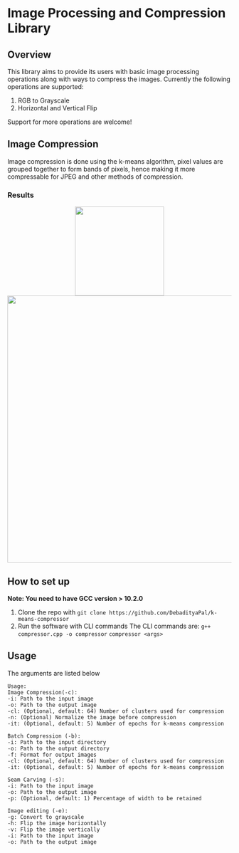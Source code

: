 
# Image Processing and Compression Library
## Overview
This library aims to provide its users with basic image processing operations along with ways to compress the images.
Currently the following operations are supported:
1. RGB to Grayscale
2. Horizontal and Vertical Flip

Support for more operations are welcome!

## Image Compression
Image compression is done using the k-means algorithm, pixel values are grouped together to form bands of pixels, hence making it more compressable for JPEG and other methods of compression.

### Results
<p align="center">
	<img src="https://drive.google.com/uc?export=view&id=1BU32rxhES8PYnSuKIEJHoetdFSLWIlN3" width="200">
	<img src="https://drive.google.com/uc?export=view&id=1Oty_3M9GRTVdfcXivr4d_75dMvbZiPFV" width="600">
</p>

## How to set up
**Note: You need to have GCC version > 10.2.0**

1. Clone the repo with `git clone https://github.com/DebadityaPal/k-means-compressor`
2. Run the software with CLI commands
The CLI commands are:
`g++ compressor.cpp -o compressor`
`compressor <args>`

## Usage
The arguments are listed below
```
Usage:
Image Compression(-c):
-i: Path to the input image
-o: Path to the output image
-cl: (Optional, default: 64) Number of clusters used for compression 
-n: (Optional) Normalize the image before compression
-it: (Optional, default: 5) Number of epochs for k-means compression

Batch Compression (-b):
-i: Path to the input directory
-o: Path to the output directory
-f: Format for output images
-cl: (Optional, default: 64) Number of clusters used for compression 
-it: (Optional, default: 5) Number of epochs for k-means compression

Seam Carving (-s):
-i: Path to the input image
-o: Path to the output image
-p: (Optional, default: 1) Percentage of width to be retained    
   
Image editing (-e):
-g: Convert to grayscale
-h: Flip the image horizontally
-v: Flip the image vertically
-i: Path to the input image
-o: Path to the output image
```
